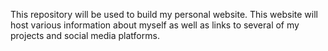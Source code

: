 This repository will be used to build my personal website.  This website will host various information about myself as well as links to several of my projects and social media platforms.
